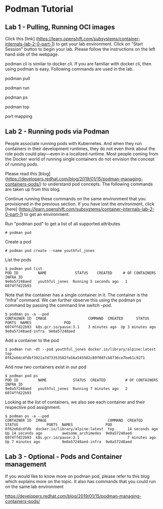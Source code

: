 # Podman Tutorial
## Lab 1 - Pulling, Running OCI images

Click this [link] (https://learn.openshift.com/subsystems/container-internals-lab-2-0-part-1) to get your lab environment. Click on "Start Session" button to begin your lab. Please follow the instructions on the left hand side of the webpage.

podman cli is similar to docker cli. If you are familiar with docker cli, then using podman is easy. Following commands are used in the lab.

podman pull

podman run

podman ps

podman top 

port mapping 


## Lab 2 - Running pods via Podman
People associate running pods with Kubernetes. And when they run containers in their development runtimes, they do not even think about the role pods could play—even in a localized runtime.  Most people coming from the Docker world of running single containers do not envision the concept of running pods.

Please read this [blog] (https://developers.redhat.com/blog/2019/01/15/podman-managing-containers-pods/) to understand pod concepts. The following commands are taken up from this blog.

Continue running these commands on the same environment that you provisioned in the previous section. If you have lost the environment, click [here] (https://learn.openshift.com/subsystems/container-internals-lab-2-0-part-1) to get an environment.

Run "podman pod" to get a list of all supported attributes

    # podman pod
    
Create a pod

    # podman pod create --name youthful_jones
    
List the pods

    $ podman pod list
    POD ID         NAME             STATUS    CREATED     # OF CONTAINERS   INFRA ID
    9e0a57248aed   youthful_jones  Running 5 seconds ago   1                6074ffd22b93

Note that the container has a single container in it.  The container is the “infra” command. We can further observe this using the podman ps command by passing the command line switch *–pod*.

    $ podman ps -a --pod
    CONTAINER ID  IMAGE                   COMMAND  CREATED      STATUS     PORTS  NAMES               POD
    6074ffd22b93  k8s.gcr.io/pause:3.1    3 minutes ago  Up 3 minutes ago         9e0a57248aed-infra  9e0a57248aed

Add a container to the pod

    $ podman run -dt --pod youthful_jones docker.io/library/alpine:latest top
    0f62e6dcdfdbf3921a7d73353582fa56a545502c89f0dfcb8736ce7be61c9271
    
And now two containers exist in our pod

    $ podman pod ps
    POD ID         NAME            STATUS  CREATED         # OF CONTAINERS   INFRA ID
    9e0a57248aed   youthful_jones  Running 7 minutes ago   2                 6074ffd22b93
    
Looking at the list of containers, we also see each container and their respective pod assignment.

    

    $ podman ps -a --pod
    CONTAINER ID  IMAGE                            COMMAND  CREATED         STATUS             PORTS  NAMES               POD
    0f62e6dcdfdb  docker.io/library/alpine:latest  top      14 seconds ago  Up 14 seconds ago         awesome_archimedes  9e0a57248aed
    6074ffd22b93  k8s.gcr.io/pause:3.1                      7 minutes ago   Up 7 minutes ago          9e0a57248aed-infra  9e0a57248aed



## Lab 3 - Optional - Pods and Container management

If you would like to know more on podman pod, please refer to this blog which explains more on the topic. It also has commands that you could run on the same lab environment

https://developers.redhat.com/blog/2019/01/15/podman-managing-containers-pods/
